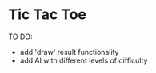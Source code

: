 # Tic Tac Toe

TO DO:

- add 'draw' result functionality
- add AI with different levels of difficulty
